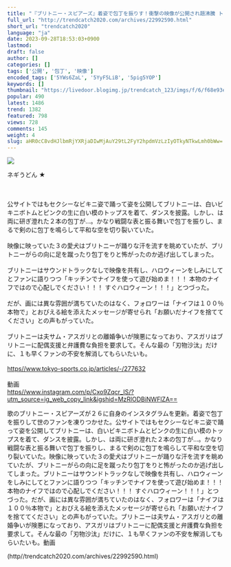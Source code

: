 ```yaml
---
title: "『ブリトニー・スピアーズ』着姿で包丁を振りす！衝撃の映像が公開され題沸騰 トンドキャッチブログ"
full_url: "http://trendcatch2020.com/archives/22992590.html"
short_url: "trendcatch2020"
language: "ja"
date: 2023-09-28T18:53:03+0900
lastmod: 
draft: false
author: []
categories: []
tags: ['公開', '包丁', '映像']
encoded_tags: ['5YWs6ZaL', '5YyF5LiB', '5pig5YOP']
keywords: []
thumbnail: "https://livedoor.blogimg.jp/trendcatch_123/imgs/f/6/f68e93e5.jpg"
popular: 490
latest: 1486
trend: 1382
featured: 798
views: 728
comments: 145
weight: 4
slug: aHR0cC8vdHJlbmRjYXRjaDIwMjAuY29tL2FyY2hpdmVzLzIyOTkyNTkwLmh0bWw=
---
```


![](https://livedoor.blogimg.jp/trendcatch_123/imgs/f/6/f68e93e5.jpg)

<div><p>ネギうどん ★ </p><br> <br> 公サイトではもセクシーなビキニ姿で踊って姿を公開してブリトニーは、白いビキニボトムとピンクの生に白い模のトップスを着て、ダンスを披露。しかし、は両に研ぎ澄れた２本の包丁が…。かなり戦闘な表と振る舞いで包丁を振りし、まるで剣のに包丁を鳴らして平和な空を切り裂いていた。 <br> <br> 映像に映っていた３の愛犬はブリトニーが踊りな汗を流すを眺めていたが、ブリトニーがらの向に足を蹴ったり包丁をりと怖がったのか逃げ出してしまった。 <br> <br> ブリトニーはサウンドトラックなしで映像を共有し、ハロウィーンをしみにしてとファンに語りつつ「キッチンでナイフを使って遊び始めま！！！ 本物のナイフではので心配しでください！！！ すぐハロウィーン！！！」とつづった。 <br> <br> だが、画には異な雰囲が満ちていたのはなく、フォロワーは「ナイフは１００％本物で」とおびえる絵を添えたメッセージが寄せられ「お願いだナイフを捨ててください」との声もがっていた。 <br> <br> ブリトニーは夫サム・アスガリとの離婚争いが険悪になっており、アスガリはブリトニーに配偶支援と弁護費な負担を要求して。そんな最の「刃物沙汰」だけに、１も早くファンの不安を解消してもらいたいも。 <br> <br> <a target='_blank' href='https//www.tokyo-sports.co.jp/articles/-/277632'>https//www.tokyo-sports.co.jp/articles/-/277632</a> <br> <br> 動画 <br> <a target='_blank' href='https//www.instagram.com/p/Cxo9Zqcr_IS/?utm_source=ig_web_copy_link&igshid=MzRlODBiNWFlZA=='>https//www.instagram.com/p/Cxo9Zqcr_IS/?utm_source=ig_web_copy_link&igshid=MzRlODBiNWFlZA==</a> <p>歌のブリトニー・スピアーズが２６に自身のインスタグラムを更新。着姿で包丁を振りして世のファンを凍りつかせた。公サイトではもセクシーなビキニ姿で踊って姿を公開してブリトニーは、白いビキニボトムとピンクの生に白い模のトップスを着て、ダンスを披露。しかし、は両に研ぎ澄れた２本の包丁が…。かなり戦闘な表と振る舞いで包丁を振りし、まるで剣のに包丁を鳴らして平和な空を切り裂いていた。映像に映っていた３の愛犬はブリトニーが踊りな汗を流すを眺めていたが、ブリトニーがらの向に足を蹴ったり包丁をりと怖がったのか逃げ出してしまった。ブリトニーはサウンドトラックなしで映像を共有し、ハロウィーンをしみにしてとファンに語りつつ「キッチンでナイフを使って遊び始めま！！！ 本物のナイフではので心配しでください！！！ すぐハロウィーン！！！」とつづった。だが、画には異な雰囲が満ちていたのはなく、フォロワーは「ナイフは１００％本物で」とおびえる絵を添えたメッセージが寄せられ「お願いだナイフを捨ててください」との声もがっていた。ブリトニーは夫サム・アスガリとの離婚争いが険悪になっており、アスガリはブリトニーに配偶支援と弁護費な負担を要求して。そんな最の「刃物沙汰」だけに、１も早くファンの不安を解消してもらいたいも。動画</p></div>

(http//trendcatch2020.com/archives/22992590.html)
